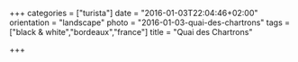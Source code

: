 +++
categories = ["turista"]
date = "2016-01-03T22:04:46+02:00"
orientation = "landscape"
photo = "2016-01-03-quai-des-chartrons"
tags = ["black & white","bordeaux","france"]
title = "Quai des Chartrons"

+++
